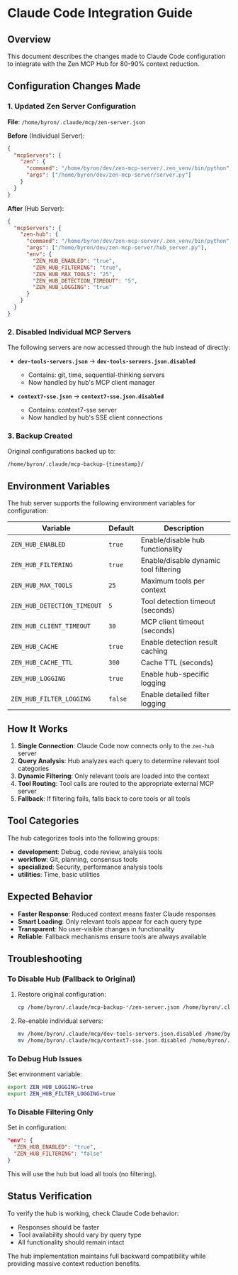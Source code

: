 # Claude Code Integration Guide

## Overview

This document describes the changes made to Claude Code configuration to integrate with the Zen MCP Hub for 80-90% context reduction.

## Configuration Changes Made

### 1. Updated Zen Server Configuration

**File**: `/home/byron/.claude/mcp/zen-server.json`

**Before** (Individual Server):
```json
{
  "mcpServers": {
    "zen": {
      "command": "/home/byron/dev/zen-mcp-server/.zen_venv/bin/python",
      "args": ["/home/byron/dev/zen-mcp-server/server.py"]
    }
  }
}
```

**After** (Hub Server):
```json
{
  "mcpServers": {
    "zen-hub": {
      "command": "/home/byron/dev/zen-mcp-server/.zen_venv/bin/python",
      "args": ["/home/byron/dev/zen-mcp-server/hub_server.py"],
      "env": {
        "ZEN_HUB_ENABLED": "true",
        "ZEN_HUB_FILTERING": "true",
        "ZEN_HUB_MAX_TOOLS": "25",
        "ZEN_HUB_DETECTION_TIMEOUT": "5",
        "ZEN_HUB_LOGGING": "true"
      }
    }
  }
}
```

### 2. Disabled Individual MCP Servers

The following servers are now accessed through the hub instead of directly:

- **`dev-tools-servers.json`** → **`dev-tools-servers.json.disabled`**
  - Contains: git, time, sequential-thinking servers
  - Now handled by hub's MCP client manager

- **`context7-sse.json`** → **`context7-sse.json.disabled`**
  - Contains: context7-sse server
  - Now handled by hub's SSE client connections

### 3. Backup Created

Original configurations backed up to:
```
/home/byron/.claude/mcp-backup-{timestamp}/
```

## Environment Variables

The hub server supports the following environment variables for configuration:

| Variable | Default | Description |
|----------|---------|-------------|
| `ZEN_HUB_ENABLED` | `true` | Enable/disable hub functionality |
| `ZEN_HUB_FILTERING` | `true` | Enable/disable dynamic tool filtering |
| `ZEN_HUB_MAX_TOOLS` | `25` | Maximum tools per context |
| `ZEN_HUB_DETECTION_TIMEOUT` | `5` | Tool detection timeout (seconds) |
| `ZEN_HUB_CLIENT_TIMEOUT` | `30` | MCP client timeout (seconds) |
| `ZEN_HUB_CACHE` | `true` | Enable detection result caching |
| `ZEN_HUB_CACHE_TTL` | `300` | Cache TTL (seconds) |
| `ZEN_HUB_LOGGING` | `true` | Enable hub-specific logging |
| `ZEN_HUB_FILTER_LOGGING` | `false` | Enable detailed filter logging |

## How It Works

1. **Single Connection**: Claude Code now connects only to the `zen-hub` server
2. **Query Analysis**: Hub analyzes each query to determine relevant tool categories
3. **Dynamic Filtering**: Only relevant tools are loaded into the context
4. **Tool Routing**: Tool calls are routed to the appropriate external MCP server
5. **Fallback**: If filtering fails, falls back to core tools or all tools

## Tool Categories

The hub categorizes tools into the following groups:

- **development**: Debug, code review, analysis tools
- **workflow**: Git, planning, consensus tools  
- **specialized**: Security, performance analysis tools
- **utilities**: Time, basic utilities

## Expected Behavior

- **Faster Response**: Reduced context means faster Claude responses
- **Smart Loading**: Only relevant tools appear for each query type
- **Transparent**: No user-visible changes in functionality
- **Reliable**: Fallback mechanisms ensure tools are always available

## Troubleshooting

### To Disable Hub (Fallback to Original)

1. Restore original configuration:
   ```bash
   cp /home/byron/.claude/mcp-backup-*/zen-server.json /home/byron/.claude/mcp/
   ```

2. Re-enable individual servers:
   ```bash
   mv /home/byron/.claude/mcp/dev-tools-servers.json.disabled /home/byron/.claude/mcp/dev-tools-servers.json
   mv /home/byron/.claude/mcp/context7-sse.json.disabled /home/byron/.claude/mcp/context7-sse.json
   ```

### To Debug Hub Issues

Set environment variable:
```bash
export ZEN_HUB_LOGGING=true
export ZEN_HUB_FILTER_LOGGING=true
```

### To Disable Filtering Only

Set in configuration:
```json
"env": {
  "ZEN_HUB_ENABLED": "true",
  "ZEN_HUB_FILTERING": "false"
}
```

This will use the hub but load all tools (no filtering).

## Status Verification

To verify the hub is working, check Claude Code behavior:
- Responses should be faster
- Tool availability should vary by query type
- All functionality should remain intact

The hub implementation maintains full backward compatibility while providing massive context reduction benefits.
